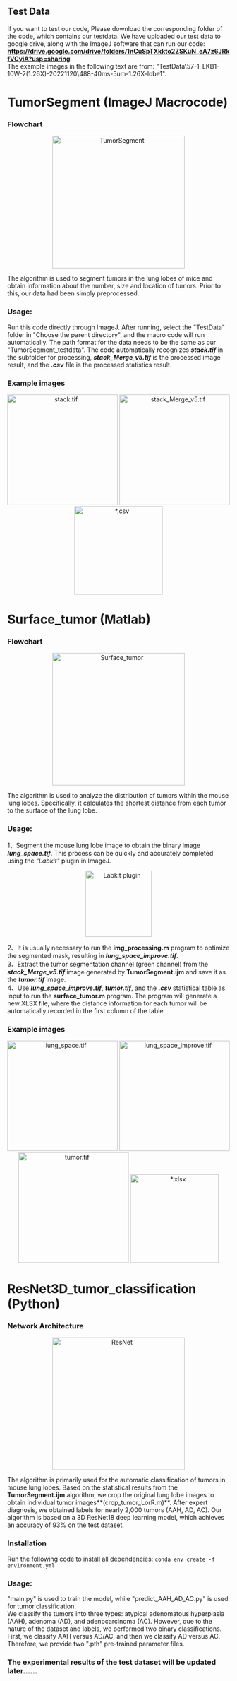 ## Test Data
If you want to test our code, Please download the corresponding folder of the code, which contains our testdata. We have uploaded our test data to google drive, along with the ImageJ software that can run our code: **<https://drive.google.com/drive/folders/1nCuSpTXkkto2ZSKuN_eA7z6JRkfVCyiA?usp=sharing>**  
The example images in the following text are from: "TestData\57-1_LKB1-10W-2(1.26X)-20221120\488-40ms-5um-1.26X-lobe1".

# TumorSegment   (ImageJ Macrocode)

### Flowchart
<p align="center">
<img src="./images/TumorSegment.png" alt="TumorSegment" height="300">
</p>

The algorithm is used to segment tumors in the lung lobes of mice and obtain information about the number, size and location of tumors. Prior to this, our data had been simply preprocessed.

### Usage:
Run this code directly through ImageJ. After running, select the "TestData" folder in "Choose the parent directory", and the macro code will run automatically. The path format for the data needs to be the same as our "TumorSegment_testdata". The code automatically recognizes ***stack.tif*** in the subfolder for processing, ***stack_Merge_v5.tif*** is the processed image result, and the ***.csv*** file is the processed statistics result.

### Example images
<p align="center">
<img src="./images/stack.png" alt="stack.tif" height="250"> <img src="./images/stack_Merge_v5.png" alt="stack_Merge_v5.tif" height="250"> <img src="./images/csv.png" alt="*.csv" height="200">
</p>

# Surface_tumor   (Matlab)

### Flowchart
<p align="center">
<img src="./images/Surface_tumor.png" alt="Surface_tumor" height="300">
</p>

The algorithm is used to analyze the distribution of tumors within the mouse lung lobes. Specifically, it calculates the shortest distance from each tumor to the surface of the lung lobe.

### Usage:
1、Segment the mouse lung lobe image to obtain the binary image ***lung_space.tif***. This process can be quickly and accurately completed using the *"Labkit"* plugin in ImageJ.  
<p align="center">
<img src="./images/Labkit.png" alt="Labkit plugin" height="150">
</p>

2、It is usually necessary to run the **img_processing.m** program to optimize the segmented mask, resulting in ***lung_space_improve.tif***.  
3、Extract the tumor segmentation channel (green channel) from the ***stack_Merge_v5.tif*** image generated by **TumorSegment.ijm** and save it as the ***tumor.tif*** image.  
4、Use ***lung_space_improve.tif***, ***tumor.tif***, and the ***.csv*** statistical table as input to run the **surface_tumor.m** program. The program will generate a new XLSX file, where the distance information for each tumor will be automatically recorded in the first column of the table.

### Example images
<p align="center">
<img src="./images/lung_space.png" alt="lung_space.tif" height="250"> <img src="./images/lung_space_improve.png" alt="lung_space_improve.tif" height="250"> <img src="./images/tumor.png" alt="tumor.tif" height="250"> <img src="./images/xlsx.png" alt="*.xlsx" height="200">
</p>

# ResNet3D_tumor_classification   (Python)

### Network Architecture
<p align="center">
<img src="./images/ResNet.png" alt="ResNet" height="300">
</p>

The algorithm is primarily used for the automatic classification of tumors in mouse lung lobes. Based on the statistical results from the **TumorSegment.ijm** algorithm, we crop the original lung lobe images to obtain individual tumor images**(crop_tumor_LorR.m)**. After expert diagnosis, we obtained labels for nearly 2,000 tumors (AAH, AD, AC). Our algorithm is based on a 3D ResNet18 deep learning model, which achieves an accuracy of 93% on the test dataset.

### Installation
Run the following code to install all dependencies: `conda env create -f environment.yml`

### Usage:
"main.py" is used to train the model, while "predict_AAH_AD_AC.py" is used for tumor classification.   
We classify the tumors into three types: atypical adenomatous hyperplasia (AAH), adenoma (AD), and adenocarcinoma (AC). However, due to the nature of the dataset and labels, we performed two binary classifications. First, we classify AAH versus AD/AC, and then we classify AD versus AC. Therefore, we provide two ".pth" pre-trained parameter files.

### The experimental results of the test dataset will be updated later……
